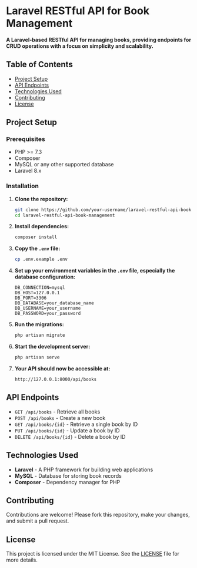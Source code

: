 
# Laravel RESTful API for Book Management

**A Laravel-based RESTful API for managing books, providing endpoints for CRUD operations with a focus on simplicity and scalability.**

## Table of Contents

- [Project Setup](#project-setup)
- [API Endpoints](#api-endpoints)
- [Technologies Used](#technologies-used)
- [Contributing](#contributing)
- [License](#license)

## Project Setup

### Prerequisites

- PHP >= 7.3
- Composer
- MySQL or any other supported database
- Laravel 8.x

### Installation

1. **Clone the repository:**

   ```bash
   git clone https://github.com/your-username/laravel-restful-api-book-management.git
   cd laravel-restful-api-book-management
   ```

2. **Install dependencies:**

   ```bash
   composer install
   ```

3. **Copy the `.env` file:**

   ```bash
   cp .env.example .env
   ```

4. **Set up your environment variables in the `.env` file, especially the database configuration:**

   ```env
   DB_CONNECTION=mysql
   DB_HOST=127.0.0.1
   DB_PORT=3306
   DB_DATABASE=your_database_name
   DB_USERNAME=your_username
   DB_PASSWORD=your_password
   ```

5. **Run the migrations:**

   ```bash
   php artisan migrate
   ```

6. **Start the development server:**

   ```bash
   php artisan serve
   ```

7. **Your API should now be accessible at:**

   ```
   http://127.0.0.1:8000/api/books
   ```

## API Endpoints

- `GET /api/books` - Retrieve all books
- `POST /api/books` - Create a new book
- `GET /api/books/{id}` - Retrieve a single book by ID
- `PUT /api/books/{id}` - Update a book by ID
- `DELETE /api/books/{id}` - Delete a book by ID

## Technologies Used

- **Laravel** - A PHP framework for building web applications
- **MySQL** - Database for storing book records
- **Composer** - Dependency manager for PHP

## Contributing

Contributions are welcome! Please fork this repository, make your changes, and submit a pull request.

## License

This project is licensed under the MIT License. See the [LICENSE](LICENSE) file for more details.

